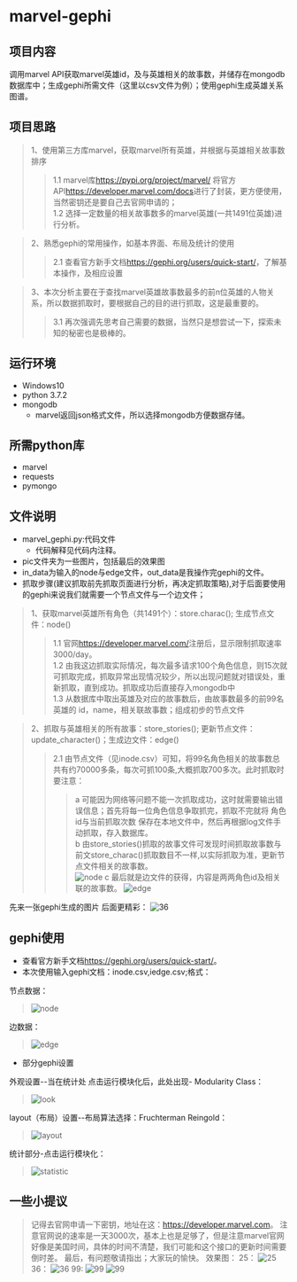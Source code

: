 # marvel-gephi
## 项目内容  
调用marvel API获取marvel英雄id，及与英雄相关的故事数，并储存在mongodb数据库中；生成gephi所需文件（这里以csv文件为例）；使用gephi生成英雄关系图谱。
## 项目思路
> 1、使用第三方库marvel，获取marvel所有英雄，并根据与英雄相关故事数排序
> > 1.1 marvel库<https://pypi.org/project/marvel/> 将官方API<https://developer.marvel.com/docs>进行了封装，更方便使用，当然密钥还是要自己去官网申请的；<br>
1.2 选择一定数量的相关故事数多的marvel英雄(一共1491位英雄)进行分析。

> 2、熟悉gephi的常用操作，如基本界面、布局及统计的使用
> > 2.1 查看官方新手文档<https://gephi.org/users/quick-start/>，了解基本操作，及相应设置

> 3、本次分析主要在于查找marvel英雄故事数最多的前n位英雄的人物关系，所以数据抓取时，要根据自己的目的进行抓取，这是最重要的。
> > 3.1 再次强调先思考自己需要的数据，当然只是想尝试一下，探索未知的秘密也是极棒的。

## 运行环境
* Windows10
* python 3.7.2
* mongodb
  * marvel返回json格式文件，所以选择mongodb方便数据存储。
## 所需python库
* marvel
* requests
* pymongo
## 文件说明
* marvel_gephi.py:代码文件
  * 代码解释见代码内注释。
* pic文件夹为一些图片，包括最后的效果图
* in_data为输入的node与edge文件，out_data是我操作完gephi的文件。
* 抓取步骤(建议抓取前先抓取页面进行分析，再决定抓取策略),对于后面要使用的gephi来说我们就需要一个节点文件与一个边文件；
> 1、获取marvel英雄所有角色（共1491个）：store.charac(); 生成节点文件：node()
> > 1.1 官网<https://developer.marvel.com/>注册后，显示限制抓取速率3000/day。<br>
1.2 由我这边抓取实际情况，每次最多请求100个角色信息，则15次就可抓取完成，抓取异常出现情况较少，所以出现问题就对错误处，重新抓取，直到成功。抓取成功后直接存入mongodb中<br>
1.3 从数据库中取出英雄及对应的故事数后，由故事数最多的前99名英雄的 id，name，相关联故事数；组成初步的节点文件

> 2、抓取与英雄相关的所有故事：store_stories(); 更新节点文件：update_character()；生成边文件：edge()
> > 2.1 由节点文件（见inode.csv）可知，将99名角色相关的故事数总共有约70000多条，每次可抓100条,大概抓取700多次。此时抓取时要注意：
> > > a 可能因为网络等问题不能一次抓取成功，这时就需要输出错误信息；首先将每一位角色信息争取抓完，抓取不完就将 角色id与当前抓取次数 保存在本地文件中，然后再根据log文件手动抓取，存入数据库。<br>
b 由store_stories()抓取的故事文件可发现时间抓取故事数与前文store_charac()抓取数目不一样,以实际抓取为准，更新节点文件相关的故事数。<br>
> ![node](pic/id-lable-w.png)
c 最后就是边文件的获得，内容是两两角色id及相关联的故事数。
> ![edge](pic/s-t-w.png)

先来一张gephi生成的图片
后面更精彩：
![36](pic/zn36.svg)
## gephi使用
* 查看官方新手文档<https://gephi.org/users/quick-start/>。
* 本次使用输入gephi文档：inode.csv,iedge.csv;格式：

节点数据：

> ![node](pic/id-lable-w.png)

边数据：

> ![edge](pic/s-t-w.png)

* 部分gephi设置

外观设置--当在统计处 点击运行模块化后，此处出现- Modularity Class：

> ![look](pic/look.png)

layout（布局）设置--布局算法选择：Fruchterman Reingold：

> ![layout](pic/layout.png)

统计部分-点击运行模块化：

> ![statistic](pic/statistic.png)
## 一些小提议
> 记得去官网申请一下密钥，地址在这：<https://developer.marvel.com>。
> 注意官网说的速率是一天3000次，基本上也是足够了，但是注意marvel官网好像是美国时间，具体的时间不清楚，我们可能和这个接口的更新时间需要倒时差。
> 最后，有问题敬请指出；大家玩的愉快。
> 效果图：
25：
![25](pic/h25.svg)
36：
![36](pic/zn36.svg)
99:
![99](pic/h99.svg)
![99](pic/100.svg)





